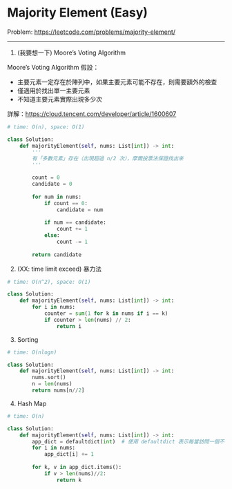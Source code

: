 Majority Element (Easy)
===

Problem: https://leetcode.com/problems/majority-element/

---

1. (我要想一下) Moore’s Voting Algorithm
          
Moore’s Voting Algorithm 假設：       
- 主要元素一定存在於陣列中，如果主要元素可能不存在，則需要額外的檢查
- 僅適用於找出單一主要元素
- 不知道主要元素實際出現多少次
     
詳解：https://cloud.tencent.com/developer/article/1600607
```python
# time: O(n), space: O(1)

class Solution:
    def majorityElement(self, nums: List[int]) -> int:
        '''
        有「多數元素」存在（出現超過 n/2 次），摩爾投票法保證找出來
        '''

        count = 0
        candidate = 0
        
        for num in nums:
            if count == 0:
                candidate = num
            
            if num == candidate:
                count += 1
            else:
                count -= 1
        
        return candidate
```

2. (XX: time limit exceed) 暴力法
```python
# time: O(n^2), space: O(1)

class Solution:
    def majorityElement(self, nums: List[int]) -> int:
        for i in nums:
            counter = sum(1 for k in nums if i == k)    
            if counter > len(nums) // 2:
                return i
```                

3. Sorting   
```python
# time: O(nlogn)

class Solution:
    def majorityElement(self, nums: List[int]) -> int:
        nums.sort()
        n = len(nums)
        return nums[n//2]
```

4. Hash Map
```python
# time: O(n)

class Solution:
    def majorityElement(self, nums: List[int]) -> int:
        app_dict = defaultdict(int)  # 使用 defaultdict 表示每當訪問一個不存在的鍵時，默認值為 0
        for i in nums:
            app_dict[i] += 1
            
        for k, v in app_dict.items():
            if v > len(nums)//2:
                return k
```
